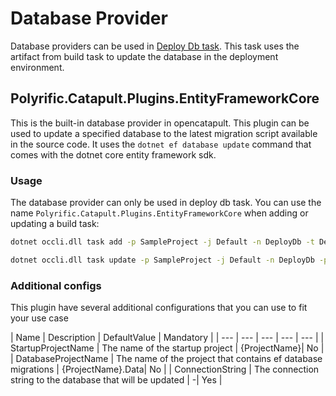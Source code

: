 # Database Provider
Database providers can be used in [Deploy Db task](../user-guides/job-definitions.md#deploydb). This task uses the artifact from build task to update the database in the deployment environment.

## Polyrific.Catapult.Plugins.EntityFrameworkCore
This is the built-in database provider in opencatapult. This plugin can be used to update a specified database to the latest migration script available in the source code. It uses the `dotnet ef database update` command that comes with the dotnet core entity framework sdk.

### Usage
The database provider can only be used in deploy db task. You can use the name `Polyrific.Catapult.Plugins.EntityFrameworkCore` when adding or updating a build task:

```sh
dotnet occli.dll task add -p SampleProject -j Default -n DeployDb -t DeployDb -prov Polyrific.Catapult.Plugins.EntityFrameworkCore
```

```sh
dotnet occli.dll task update -p SampleProject -j Default -n DeployDb -prov Polyrific.Catapult.Plugins.EntityFrameworkCore
```

### Additional configs

This plugin have several additional configurations that you can use to fit your use case

| Name | Description | DefaultValue | Mandatory |
| --- | --- | --- | --- | --- |
| StartupProjectName | The name of the startup project | {ProjectName}| No |
| DatabaseProjectName | The name of the project that contains ef database migrations | {ProjectName}.Data| No |
| ConnectionString | The connection string to the database that will be updated | -| Yes |